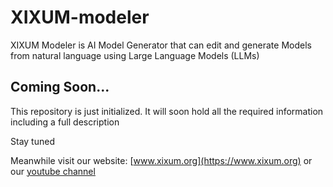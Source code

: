 # XIXUM-modeler
XIXUM Modeler is AI Model Generator that can edit and generate Models from natural language using Large Language Models (LLMs)

## Coming Soon...
This repository is just initialized. It will soon hold all the required information including a full description

Stay tuned

Meanwhile visit our website: [www.xixum.org](https://www.xixum.org) or our [youtube channel](https://www.youtube.com/@xixum-org)
